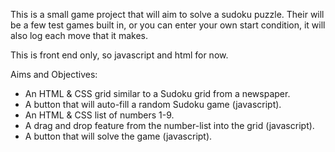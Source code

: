 This is a small game project that will aim to solve a sudoku puzzle. Their will be a few test games built in, or you can enter your own start condition, it will also log each move that it makes.

This is front end only, so javascript and html for now.


Aims and Objectives:
- An HTML & CSS grid similar to a Sudoku grid from a newspaper.
- A button that will auto-fill a random Sudoku game (javascript).
- An HTML & CSS list of numbers 1-9.
- A drag and drop feature from the number-list into the grid (javascript).
- A button that will solve the game (javascript).
